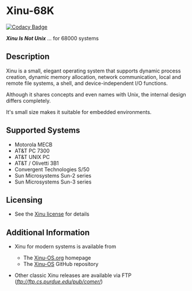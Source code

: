 # Xinu-68K

[![Codacy Badge](https://api.codacy.com/project/badge/Grade/95d88dd237824151ab4450bcd042ceff)](https://app.codacy.com/gh/johnsonjh/xinu68k?utm_source=github.com&utm_medium=referral&utm_content=johnsonjh/xinu68k&utm_campaign=Badge_Grade_Settings)

**_Xinu Is Not Unix_** ... for 68000 systems

## Description

Xinu is a small, elegant operating system that supports dynamic process
creation, dynamic memory allocation, network communication, local and remote
file systems, a shell, and device-independent I/O functions.

Although it shares concepts and even names with Unix, the internal design
differs completely.

It's small size makes it suitable for embedded environments.

## Supported Systems

- Motorola MECB
- AT&T PC 7300
- AT&T UNIX PC
- AT&T / Olivetti 3B1
- Convergent Technologies S/50
- Sun Microsystems Sun-2 series
- Sun Microsystems Sun-3 series

## Licensing

- See the [Xinu license](/LICENSE.TXT) for details

## Additional Information

- Xinu for modern systems is available from

  - The [Xinu-OS.org](http://xinu-os.org/) homepage
  - The [Xinu-OS](https://github.com/xinu-os) GitHub repository

- Other classic Xinu releases are available via FTP
  (_ftp://ftp.cs.purdue.edu/pub/comer/_)
